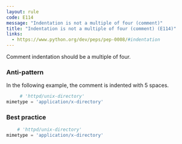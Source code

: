 ```yaml
---
layout: rule
code: E114
message: "Indentation is not a multiple of four (comment)"
title: "Indentation is not a multiple of four (comment) (E114)"
links:
  - https://www.python.org/dev/peps/pep-0008/#indentation
---
```


Comment indentation should be a multiple of four.

### Anti-pattern

In the following example, the comment is indented with 5 spaces.

```python
     # 'httpd/unix-directory'
mimetype = 'application/x-directory'
```

### Best practice

```python
    # 'httpd/unix-directory'
mimetype = 'application/x-directory'
```
